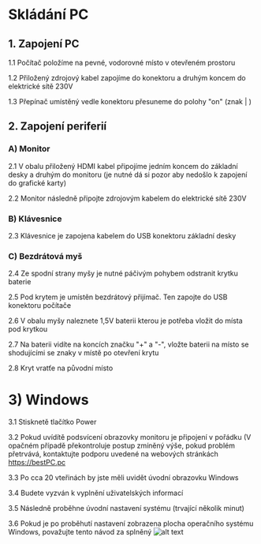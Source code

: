 # Skládání PC

## 1. Zapojení PC
1.1 Počítač položíme na pevné, vodorovné místo v otevřeném prostoru

1.2 Přiložený zdrojový kabel zapojíme do konektoru a druhým koncem do elektrické sítě 230V

1.3 Přepínač umístěný vedle konektoru přesuneme do polohy "on" (znak | ) 

## 2. Zapojení periferií
### A) Monitor
2.1 V obalu přiložený HDMI kabel připojíme jedním koncem do základní desky a druhým do monitoru (je nutné dá si pozor aby nedošlo k zapojení do grafické karty)

2.2 Monitor následně připojte zdrojovým kabelem do elektrické sítě 230V
### B) Klávesnice
2.3 Klávesnice je zapojena kabelem do USB konektoru základní desky
### C) Bezdrátová myš
2.4 Ze spodní strany myšy je nutné páčivým pohybem odstranit krytku baterie

2.5 Pod krytem je umístěn bezdrátový přijímač. Ten zapojte do USB konektoru počítače

2.6 V obalu myšy naleznete 1,5V baterii kterou je potřeba vložit do místa pod krytkou

2.7 Na baterii vidíte na koncích značku "+" a "-", vložte baterii na místo se shodujícími se znaky v místě po otevření krytu

2.8 Kryt vratťe na původní místo


# 3) Windows
3.1 Stisknetě tlačítko Power

3.2 Pokud uvídítě podsvícení obrazovky monitoru je připojení v pořádku (V opačném případě překontroluje postup zmíněný výše, pokud problém přetrvává, kontaktujte podporu uvedené na webových stránkách https://bestPC.pc

3.3 Po cca 20 vteřinách by jste měli uvidět úvodní obrazovku Windows

3.4 Budete vyzván k vyplnění uživatelských informací

3.5 Následně proběhne úvodní nastavení systému (trvající několik minut)

3.6 Pokud je po proběhutí nastavení zobrazena plocha operačního systému Windows, považujte tento návod za splněný
![alt text](https://filestore.community.support.microsoft.com/api/images/d6a7ad57-77e8-48f8-bf5e-5eee0d88a821)
